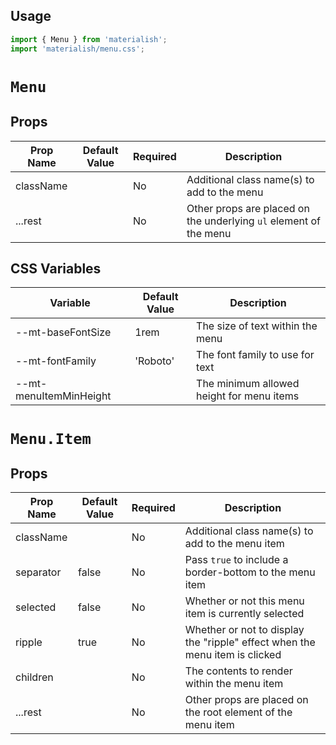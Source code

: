 ## Usage

```jsx
import { Menu } from 'materialish';
import 'materialish/menu.css';
```

# `Menu`

## Props

| Prop Name | Default Value | Required | Description                                                       |
| --------- | ------------- | -------- | ----------------------------------------------------------------- |
| className |               | No       | Additional class name(s) to add to the menu                       |
| ...rest   |               | No       | Other props are placed on the underlying `ul` element of the menu |

## CSS Variables

| Variable               | Default Value | Description                               |
| ---------------------- | ------------- | ----------------------------------------- |
| --mt-baseFontSize      | 1rem          | The size of text within the menu          |
| --mt-fontFamily        | 'Roboto'      | The font family to use for text           |
| --mt-menuItemMinHeight |               | The minimum allowed height for menu items |

# `Menu.Item`

## Props

| Prop Name | Default Value | Required | Description                                                                 |
| --------- | ------------- | -------- | --------------------------------------------------------------------------- |
| className |               | No       | Additional class name(s) to add to the menu item                            |
| separator | false         | No       | Pass `true` to include a border-bottom to the menu item                     |
| selected  | false         | No       | Whether or not this menu item is currently selected                         |
| ripple    | true          | No       | Whether or not to display the "ripple" effect when the menu item is clicked |
| children  |               | No       | The contents to render within the menu item                                 |
| ...rest   |               | No       | Other props are placed on the root element of the menu item                 |
